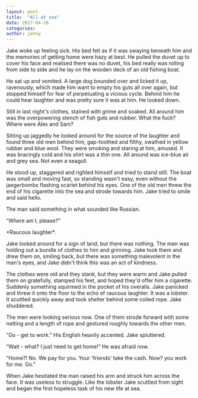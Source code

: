 ```yaml
---
layout: post
title:  "All at sea"
date: 2017-04-26
categories: 
author: jenny
---
```

Jake woke up feeling sick. His bed felt as if it was swaying beneath him
and the memories of getting home were hazy at best. He pulled the duvet
up to cover his face and realised there was no duvet, his bed really was
rolling from side to side and he lay on the wooden deck of an old
fishing boat.

He sat up and vomited. A large dog bounded over and licked it up,
ravenously, which made him want to empty his guts all over again, but
stopped himself for fear of perpetuating a vicious cycle. Behind him he
could hear laughter and was pretty sure it was at him. He looked down.

Still in last night's clothes, stained with grime and soaked. All around
him was the overpowering stench of fish guts and rubber. What the fuck?
Where were Alex and Sam?

Sitting up jaggedly he looked around for the source of the laughter and
found three old men behind him, gap-toothed and filthy, swathed in
yellow rubber and blue wool. They were smoking and staring at him,
amused. It was bracingly cold and his shirt was a thin one. All around
was ice-blue air and grey sea. Not even a seagull.

He stood up, staggered and righted himself and tried to stand still. The
boat was small and moving fast, so standing wasn't easy, even without
the jaegerbombs flashing scarlet behind his eyes. One of the old men
threw the end of his cigarette into the sea and strode towards him. Jake
tried to smile and said hello.

The man said something in what sounded like Russian.

“Where am I, please?”

\*Raucous laughter\*.

Jake looked around for a sign of land, but there was nothing. The man
was holding out a bundle of clothes to him and grinning. Jake took them
and drew them on, smiling back, but there was something malevolent in
the man's eyes, and Jake didn't think this was an act of kindness.

The clothes were old and they stank, but they were warm and Jake pulled
them on gratefully, stamped his feet, and hoped they'd offer him a
cigarette. Suddenly something squirmed in the pocket of his overalls.
Jake panicked and threw it onto the floor to the echo of raucous
laughter. It was a lobster. It scuttled quickly away and took shelter
behind some coiled rope. Jake shuddered.

The men were looking serious now. One of them strode forward with some
netting and a length of rope and gestured roughly towards the other men.

“Go - get to work.” His English heavily accented. Jake spluttered.

“Wait - what? I just need to get home!” He was afraid now.

“Home?! No. We pay for you. Your 'friends' take the cash. Now? you work
for me. Go.”

When Jake hesitated the man raised his arm and struck him across the
face. It was useless to struggle. Like the lobster Jake scuttled from
sight and began the first hopeless task of his new life at sea.
